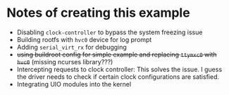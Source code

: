 # Notes of creating this example

- Disabling `clock-controller` to bypass the system freezing issue
- Building rootfs with `hvc0` device for log prompt
- Adding `serial_virt_rx` for debugging
- ~~using buildroot config for simple example and replacing `ttymxc0` with `hvc0`~~ (missing ncurses library???)
- Intercepting requests to clock controller: This solves the issue. I guess the driver needs to check if certain clock configurations are satisfied.
- Integrating UIO modules into the kernel


